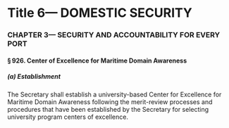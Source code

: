 
# Title 6— DOMESTIC SECURITY
### CHAPTER 3— SECURITY AND ACCOUNTABILITY FOR EVERY PORT
#### § 926. Center of Excellence for Maritime Domain Awareness
##### (a) Establishment

The Secretary shall establish a university-based Center for Excellence for Maritime Domain Awareness following the merit-review processes and procedures that have been established by the Secretary for selecting university program centers of excellence.
